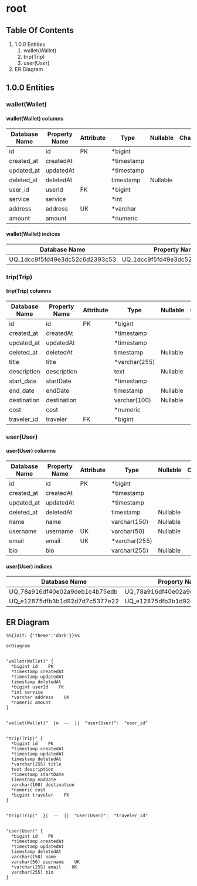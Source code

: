 # root

## Table Of Contents

1. 1.0.0 Entities
   1. wallet(Wallet)
   2. trip(Trip)
   3. user(User)
2. ER Diagram

## 1.0.0 Entities

### wallet(Wallet)

#### wallet(Wallet) columns

| Database Name | Property Name | Attribute | Type        | Nullable | Charset | Comment |
| ------------- | ------------- | --------- | ----------- | -------- | ------- | ------- |
| id            | id            | PK        | \*bigint    |          |         |         |
| created_at    | createdAt     |           | \*timestamp |          |         |         |
| updated_at    | updatedAt     |           | \*timestamp |          |         |         |
| deleted_at    | deletedAt     |           | timestamp   | Nullable |         |         |
| user_id       | userId        | FK        | \*bigint    |          |         |         |
| service       | service       |           | \*int       |          |         |         |
| address       | address       | UK        | \*varchar   |          |         |         |
| amount        | amount        |           | \*numeric   |          |         |         |

#### wallet(Wallet) indices

| Database Name                  | Property Name                  | Unique | Columns |
| ------------------------------ | ------------------------------ | ------ | ------- |
| UQ_1dcc9f5fd49e3dc52c6d2393c53 | UQ_1dcc9f5fd49e3dc52c6d2393c53 | Unique |         |

### trip(Trip)

#### trip(Trip) columns

| Database Name | Property Name | Attribute | Type           | Nullable | Charset | Comment |
| ------------- | ------------- | --------- | -------------- | -------- | ------- | ------- |
| id            | id            | PK        | \*bigint       |          |         |         |
| created_at    | createdAt     |           | \*timestamp    |          |         |         |
| updated_at    | updatedAt     |           | \*timestamp    |          |         |         |
| deleted_at    | deletedAt     |           | timestamp      | Nullable |         |         |
| title         | title         |           | \*varchar(255) |          |         |         |
| description   | description   |           | text           | Nullable |         |         |
| start_date    | startDate     |           | \*timestamp    |          |         |         |
| end_date      | endDate       |           | timestamp      | Nullable |         |         |
| destination   | destination   |           | varchar(100)   | Nullable |         |         |
| cost          | cost          |           | \*numeric      |          |         |         |
| traveler_id   | traveler      | FK        | \*bigint       |          |         |         |

### user(User)

#### user(User) columns

| Database Name | Property Name | Attribute | Type           | Nullable | Charset | Comment |
| ------------- | ------------- | --------- | -------------- | -------- | ------- | ------- |
| id            | id            | PK        | \*bigint       |          |         |         |
| created_at    | createdAt     |           | \*timestamp    |          |         |         |
| updated_at    | updatedAt     |           | \*timestamp    |          |         |         |
| deleted_at    | deletedAt     |           | timestamp      | Nullable |         |         |
| name          | name          |           | varchar(150)   | Nullable |         |         |
| username      | username      | UK        | varchar(50)    | Nullable |         |         |
| email         | email         | UK        | \*varchar(255) |          |         |         |
| bio           | bio           |           | varchar(255)   | Nullable |         |         |

#### user(User) indices

| Database Name                  | Property Name                  | Unique | Columns |
| ------------------------------ | ------------------------------ | ------ | ------- |
| UQ_78a916df40e02a9deb1c4b75edb | UQ_78a916df40e02a9deb1c4b75edb | Unique |         |
| UQ_e12875dfb3b1d92d7d7c5377e22 | UQ_e12875dfb3b1d92d7d7c5377e22 | Unique |         |

## ER Diagram

```mermaid
%%{init: {'theme':'dark'}}%%

erDiagram


"wallet(Wallet)" {
  *bigint id    PK
  *timestamp createdAt
  *timestamp updatedAt
  timestamp deletedAt
  *bigint userId    FK
  *int service
  *varchar address    UK
  *numeric amount
}


"wallet(Wallet)"  }o  --  ||  "user(User)":  "user_id"


"trip(Trip)" {
  *bigint id    PK
  *timestamp createdAt
  *timestamp updatedAt
  timestamp deletedAt
  *varchar(255) title
  text description
  *timestamp startDate
  timestamp endDate
  varchar(100) destination
  *numeric cost
  *bigint traveler    FK
}


"trip(Trip)"  }|  --  ||  "user(User)":  "traveler_id"


"user(User)" {
  *bigint id    PK
  *timestamp createdAt
  *timestamp updatedAt
  timestamp deletedAt
  varchar(150) name
  varchar(50) username    UK
  *varchar(255) email    UK
  varchar(255) bio
}
```
